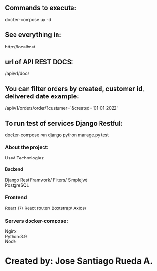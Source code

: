 
## Commands to execute:   
docker-compose up -d   
## See everything in:   
http://localhost

## url of API REST DOCS:   
/api/v1/docs    
## You can filter orders by created, customer id, delivered date example:   
/api/v1/orders/order/?custumer=1&created='01-01-2022'   
    
## To run test of services Django Restful:   
docker-compose run django python manage.py test    
    
### About the project:  
Used Technologies:   
#### Backend   
Django Rest Framwork/ Filters/ Simplejwt   
PostgreSQL   
### Frontend   
React 17/ React router/  Bootstrap/ Axios/  
### Servers docker-compose:   
Nginx   
Python:3.9   
Node  

# Created by: Jose Santiago Rueda A.    